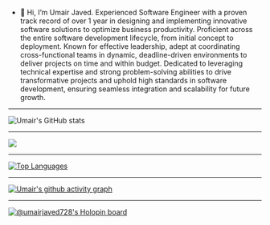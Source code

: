 - 👋 Hi, I’m Umair Javed. Experienced Software Engineer with a proven track record of over 1 year in designing and implementing innovative software solutions to optimize business productivity. Proficient across the entire software development lifecycle, from initial concept to deployment. Known for effective leadership, adept at coordinating cross-functional teams in dynamic, deadline-driven environments to deliver projects on time and within budget. Dedicated to leveraging technical expertise and strong problem-solving abilities to drive transformative projects and uphold high standards in software development, ensuring seamless integration and scalability for future growth.
  
---

![Umair's GitHub stats](https://github-readme-stats-git-master-umair-javeds-projects.vercel.app/api?username=UmairJaved728&show_icons=true&theme=transparent&&show=prs_merged,prs_merged_percentage&rank_icon=percentile&include_all_commits=true)

---

<a href="#"><img src="https://github-readme-streak-stats.herokuapp.com/?user=UmairJaved728&stroke=ffffff&background=1c1917&ring=0891b2&fire=0891b2&currStreakNum=ffffff&currStreakLabel=0891b2&sideNums=ffffff&sideLabels=ffffff&dates=ffffff&hide_border=true" /></a>


---

<a href="#" align="left"><img src="https://github-readme-stats.vercel.app/api/top-langs/?username=UmairJaved728&langs_count=10&title_color=0891b2&text_color=ffffff&icon_color=0891b2&bg_color=1c1917&hide_border=true&locale=en&custom_title=Top%20%Languages" alt="Top Languages" /></a>

---

[![Umair's github activity graph](https://github-readme-activity-graph-lime.vercel.app/graph?username=UmairJaved728&theme=react-dark)](https://github.com/ashutosh00710/github-readme-activity-graph)

---
 
[![@umairjaved728's Holopin board](https://holopin.me/umairjaved728)](https://holopin.io/@umairjaved728)

<!---
UmairJaved728/UmairJaved728 is a ✨ special ✨ repository because its `README.md` (this file) appears on your GitHub profile.
You can click the Preview link to take a look at your changes.
--->

